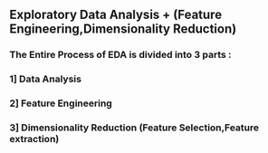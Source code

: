 ## Exploratory Data Analysis + (Feature Engineering,Dimensionality Reduction)

### The Entire Process of EDA is divided into 3 parts :
### 1] Data Analysis
### 2] Feature Engineering
### 3] Dimensionality Reduction (Feature Selection,Feature extraction)


















































